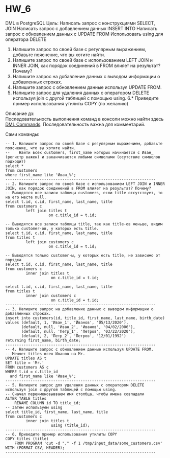 # HW_6

DML в PostgreSQL
Цель: Написать запрос с конструкциями SELECT, JOIN Написать запрос с добавлением данных INSERT INTO Написать запрос с обновлением данных с UPDATE FROM Использовать using для оператора DELETE
1. Напишите запрос по своей базе с регулярным выражением, добавьте пояснение, что вы хотите найти.
2. Напишите запрос по своей базе с использованием LEFT JOIN и INNER JOIN, как порядок соединений в FROM влияет на результат? Почему?
3. Напишите запрос на добавление данных с выводом информации о добавленных строках.
4. Напишите запрос с обновлением данные используя UPDATE FROM.
5. Напишите запрос для удаления данных с оператором DELETE используя join с другой таблицей с помощью using.
6.* Приведите пример использования утилиты COPY (по желанию)

Описание дз:  
Последовательность выполнения команд в консоли можно найти здесь [DML Commands](https://github.com/axreldable/otus_db_2020_04_starikov/blob/master/hw_6/commands.sql). 
Последовательность важна для комментарий.

Сами команды:
```
-- 1. Напишите запрос по своей базе с регулярным выражением, добавьте пояснение, что вы хотите найти.
--    Найти всех customers, first_name которых начинается с Иван_ (регистр важен) и заканчивается любыми символами (осутствие символов подходит)
select *
from customers
where first_name like 'Иван_%';
------------------------------------------------------------------
-- 2. Напишите запрос по своей базе с использованием LEFT JOIN и INNER JOIN, как порядок соединений в FROM влияет на результат? Почему?
-- Выводятся все записи таблицы customers, если title отсутствует, то на его месте null.
select t.id, c.id, first_name, last_name, title
from customers c
         left join titles t
                   on c.title_id = t.id;

-- Выводятся все записи таблицы title, так как title-ов меньше, видим только customer-ов, у которых есть title.
select t.id, c.id, first_name, last_name, title
from titles t
         left join customers c
                   on c.title_id = t.id;

-- Выводятся только customer-ы, у которых есть title, не зависимо от порядка
select t.id, c.id, first_name, last_name, title
from customers c
         inner join titles t
                    on c.title_id = t.id;

select t.id, c.id, first_name, last_name, title
from titles t
         inner join customers c
                    on c.title_id = t.id;
------------------------------------------------------------------
-- 3. Напишите запрос на добавление данных с выводом информации о добавленных строках.
insert into customers(id, title_id, first_name, last_name, birth_date)
values (default, 1, 'Иван_1', 'Иванов', '05/13/2020'),
       (default, null, 'Иван_2', 'Иванов', '04/02/2006'),
       (default, null, 'Петр_1', 'Петров', '03/22/2020'),
       (default, 2, 'Петр_2', 'Петров', '12/01/1992')
returning first_name, birth_date;
------------------------------------------------------------------
-- 4. Напишите запрос с обновлением данные используя UPDATE FROM.
-- Меняет titles всех Иванов на Mr.
UPDATE titles AS t
SET title = 'Mr.'
FROM customers AS c
WHERE t.id = c.title_id
  and first_name like 'Иван_%';
------------------------------------------------------------------
-- 5. Напишите запрос для удаления данных с оператором DELETE используя join с другой таблицей с помощью using.
-- Сначал переименовывваем имя столбца, чтобы имена совпадали
ALTER TABLE titles
    RENAME COLUMN id TO title_id;
-- Затем используем using
select title_id, first_name, last_name, title
from customers c
         inner join titles t
                    using (title_id);
------------------------------------------------------------------
-- 6. Приведите пример использования утилиты COPY
COPY titles (title)
    FROM PROGRAM 'cut -d "," -f 1 /tmp/input_data/some_customers.csv' WITH (FORMAT CSV, HEADER);
------------------------------------------------------------------
```
